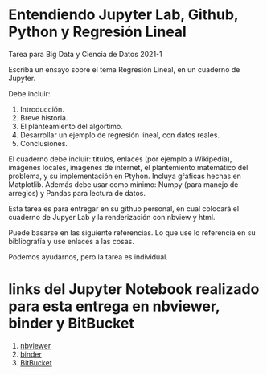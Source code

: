 # Entendiendo Jupyter Lab, Github, Python y Regresión Lineal
Tarea para Big Data y Ciencia de Datos 2021-1

Escriba un ensayo sobre el tema Regresión Lineal, en un cuaderno de Jupyter.

Debe incluir:
1. Introducción.
2. Breve historia.
3. El planteamiento del algortimo.
4. Desarrollar un ejemplo de regresión lineal, con datos reales.
5. Conclusiones.

El cuaderno debe incluir: títulos, enlaces (por ejemplo a Wikipedia), imágenes locales, imágenes de internet, el plantemiento matemático del problema, y su implementación en Ptyhon. Incluya gŕaficas hechas en Matplotlib. Además debe usar como mínimo: Numpy (para manejo de arreglos) y Pandas para lectura de datos.

Esta tarea es para entregar en su github personal, en cual colocará el cuaderno de Jupyer Lab y la renderización con nbview y html.

Puede basarse en las siguiente referencias. Lo que use lo referencia en su bibliografía y use enlaces a las cosas.

Podemos ayudarnos, pero la tarea es individual.

# links del Jupyter Notebook realizado para esta entrega en nbviewer, binder y BitBucket
1. [nbviewer](https://nbviewer.jupyter.org/github/nriverag/Regresion_Lineal/blob/main/Script.ipynb)
2. [binder](https://mybinder.org/v2/gh/nriverag/Regresion_Lineal/615c1e455336759422cbf4777ba88a1ae0fa4e59)
3. [BitBucket ](https://htmlpreview.github.io/?https://github.com/nriverag/Regresion_Lineal/blob/main/Script_html.html)
